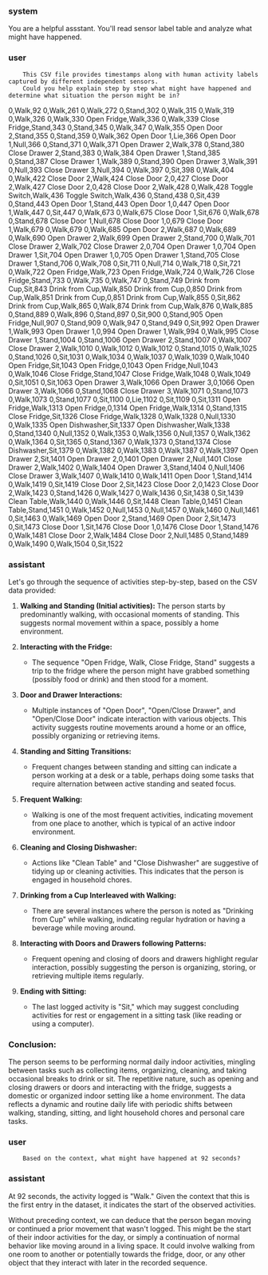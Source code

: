 ### system
You are a helpful assstant. You'll read sensor label table and analyze what might have happened.
### user

        This CSV file provides timestamps along with human activity labels captured by different independent sensors.
        Could you help explain step by step what might have happened and determine what situation the person might be in?
    
0,Walk,92
0,Walk,261
0,Walk,272
0,Stand,302
0,Walk,315
0,Walk,319
0,Walk,326
0,Walk,330
Open Fridge,Walk,336
0,Walk,339
Close Fridge,Stand,343
0,Stand,345
0,Walk,347
0,Walk,355
Open Door 2,Stand,355
0,Stand,359
0,Walk,362
Open Door 1,Lie,366
Open Door 1,Null,366
0,Stand,371
0,Walk,371
Open Drawer 2,Walk,378
0,Stand,380
Close Drawer 2,Stand,383
0,Walk,384
Open Drawer 1,Stand,385
0,Stand,387
Close Drawer 1,Walk,389
0,Stand,390
Open Drawer 3,Walk,391
0,Null,393
Close Drawer 3,Null,394
0,Walk,397
0,Sit,398
0,Walk,404
0,Walk,422
Close Door 2,Walk,424
Close Door 2,0,427
Close Door 2,Walk,427
Close Door 2,0,428
Close Door 2,Walk,428
0,Walk,428
Toggle Switch,Walk,436
Toggle Switch,Walk,436
0,Stand,438
0,Sit,439
0,Stand,443
Open Door 1,Stand,443
Open Door 1,0,447
Open Door 1,Walk,447
0,Sit,447
0,Walk,673
0,Walk,675
Close Door 1,Sit,676
0,Walk,678
0,Stand,678
Close Door 1,Null,678
Close Door 1,0,679
Close Door 1,Walk,679
0,Walk,679
0,Walk,685
Open Door 2,Walk,687
0,Walk,689
0,Walk,690
Open Drawer 2,Walk,699
Open Drawer 2,Stand,700
0,Walk,701
Close Drawer 2,Walk,702
Close Drawer 2,0,704
Open Drawer 1,0,704
Open Drawer 1,Sit,704
Open Drawer 1,0,705
Open Drawer 1,Stand,705
Close Drawer 1,Stand,706
0,Walk,708
0,Sit,711
0,Null,714
0,Walk,718
0,Sit,721
0,Walk,722
Open Fridge,Walk,723
Open Fridge,Walk,724
0,Walk,726
Close Fridge,Stand,733
0,Walk,735
0,Walk,747
0,Stand,749
Drink from Cup,Sit,843
Drink from Cup,Walk,850
Drink from Cup,0,850
Drink from Cup,Walk,851
Drink from Cup,0,851
Drink from Cup,Walk,855
0,Sit,862
Drink from Cup,Walk,865
0,Walk,874
Drink from Cup,Walk,876
0,Walk,885
0,Stand,889
0,Walk,896
0,Stand,897
0,Sit,900
0,Stand,905
Open Fridge,Null,907
0,Stand,909
0,Walk,947
0,Stand,949
0,Sit,992
Open Drawer 1,Walk,993
Open Drawer 1,0,994
Open Drawer 1,Walk,994
0,Walk,995
Close Drawer 1,Stand,1004
0,Stand,1006
Open Drawer 2,Stand,1007
0,Walk,1007
Close Drawer 2,Walk,1010
0,Walk,1012
0,Walk,1012
0,Stand,1015
0,Walk,1025
0,Stand,1026
0,Sit,1031
0,Walk,1034
0,Walk,1037
0,Walk,1039
0,Walk,1040
Open Fridge,Sit,1043
Open Fridge,0,1043
Open Fridge,Null,1043
0,Walk,1046
Close Fridge,Stand,1047
Close Fridge,Walk,1048
0,Walk,1049
0,Sit,1051
0,Sit,1063
Open Drawer 3,Walk,1066
Open Drawer 3,0,1066
Open Drawer 3,Walk,1066
0,Stand,1068
Close Drawer 3,Walk,1071
0,Stand,1073
0,Walk,1073
0,Stand,1077
0,Sit,1100
0,Lie,1102
0,Sit,1109
0,Sit,1311
Open Fridge,Walk,1313
Open Fridge,0,1314
Open Fridge,Walk,1314
0,Stand,1315
Close Fridge,Sit,1326
Close Fridge,Walk,1328
0,Walk,1328
0,Null,1330
0,Walk,1335
Open Dishwasher,Sit,1337
Open Dishwasher,Walk,1338
0,Stand,1340
0,Null,1352
0,Walk,1353
0,Walk,1356
0,Null,1357
0,Walk,1362
0,Walk,1364
0,Sit,1365
0,Stand,1367
0,Walk,1373
0,Stand,1374
Close Dishwasher,Sit,1379
0,Walk,1382
0,Walk,1383
0,Walk,1387
0,Walk,1397
Open Drawer 2,Sit,1401
Open Drawer 2,0,1401
Open Drawer 2,Null,1401
Close Drawer 2,Walk,1402
0,Walk,1404
Open Drawer 3,Stand,1404
0,Null,1406
Close Drawer 3,Walk,1407
0,Walk,1410
0,Walk,1411
Open Door 1,Stand,1414
0,Walk,1419
0,Sit,1419
Close Door 2,Sit,1423
Close Door 2,0,1423
Close Door 2,Walk,1423
0,Stand,1426
0,Walk,1427
0,Walk,1436
0,Sit,1438
0,Sit,1439
Clean Table,Walk,1440
0,Walk,1446
0,Sit,1448
Clean Table,0,1451
Clean Table,Stand,1451
0,Walk,1452
0,Null,1453
0,Null,1457
0,Walk,1460
0,Null,1461
0,Sit,1463
0,Walk,1469
Open Door 2,Stand,1469
Open Door 2,Sit,1473
0,Sit,1473
Close Door 1,Sit,1476
Close Door 1,0,1476
Close Door 1,Stand,1476
0,Walk,1481
Close Door 2,Walk,1484
Close Door 2,Null,1485
0,Stand,1489
0,Walk,1490
0,Walk,1504
0,Sit,1522

### assistant
Let's go through the sequence of activities step-by-step, based on the CSV data provided:

1. **Walking and Standing (Initial activities):** The person starts by predominantly walking, with occasional moments of standing. This suggests normal movement within a space, possibly a home environment.

2. **Interacting with the Fridge:** 
   - The sequence "Open Fridge, Walk, Close Fridge, Stand" suggests a trip to the fridge where the person might have grabbed something (possibly food or drink) and then stood for a moment. 

3. **Door and Drawer Interactions:**
   - Multiple instances of "Open Door", "Open/Close Drawer", and "Open/Close Door" indicate interaction with various objects. This activity suggests routine movements around a home or an office, possibly organizing or retrieving items.

4. **Standing and Sitting Transitions:**
   - Frequent changes between standing and sitting can indicate a person working at a desk or a table, perhaps doing some tasks that require alternation between active standing and seated focus.

5. **Frequent Walking:**
   - Walking is one of the most frequent activities, indicating movement from one place to another, which is typical of an active indoor environment.

6. **Cleaning and Closing Dishwasher:**
   - Actions like "Clean Table" and "Close Dishwasher" are suggestive of tidying up or cleaning activities. This indicates that the person is engaged in household chores.

7. **Drinking from a Cup Interleaved with Walking:**
   - There are several instances where the person is noted as "Drinking from Cup" while walking, indicating regular hydration or having a beverage while moving around.

8. **Interacting with Doors and Drawers following Patterns:**
   - Frequent opening and closing of doors and drawers highlight regular interaction, possibly suggesting the person is organizing, storing, or retrieving multiple items regularly.

9. **Ending with Sitting:**
   - The last logged activity is "Sit," which may suggest concluding activities for rest or engagement in a sitting task (like reading or using a computer).

### Conclusion:
The person seems to be performing normal daily indoor activities, mingling between tasks such as collecting items, organizing, cleaning, and taking occasional breaks to drink or sit. The repetitive nature, such as opening and closing drawers or doors and interacting with the fridge, suggests a domestic or organized indoor setting like a home environment. The data reflects a dynamic and routine daily life with periodic shifts between walking, standing, sitting, and light household chores and personal care tasks.
### user

        Based on the context, what might have happened at 92 seconds?
    
### assistant
At 92 seconds, the activity logged is "Walk." Given the context that this is the first entry in the dataset, it indicates the start of the observed activities. 

Without preceding context, we can deduce that the person began moving or continued a prior movement that wasn't logged. This might be the start of their indoor activities for the day, or simply a continuation of normal behavior like moving around in a living space. It could involve walking from one room to another or potentially towards the fridge, door, or any other object that they interact with later in the recorded sequence.
